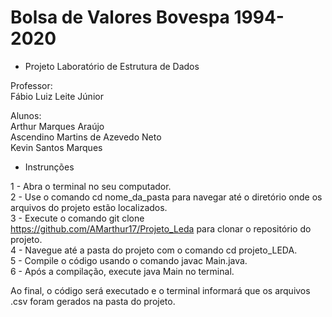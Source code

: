 # Bolsa de Valores Bovespa 1994-2020

- Projeto Laboratório de Estrutura de Dados

Professor:<br/>
Fábio Luiz Leite Júnior

Alunos:<br/> 
Arthur Marques Araújo<br/>
Ascendino Martins de Azevedo Neto<br/>
Kevin Santos Marques


- Instrunções

1 - Abra o terminal no seu computador. <br/>
2 - Use o comando cd nome_da_pasta para navegar até o diretório onde os arquivos do projeto estão localizados.<br/>
3 - Execute o comando git clone https://github.com/AMarthur17/Projeto_Leda para clonar o repositório do projeto.<br/>
4 - Navegue até a pasta do projeto com o comando cd projeto_LEDA.<br/>
5 - Compile o código usando o comando javac Main.java.<br/>
6 - Após a compilação, execute java Main no terminal.<br/>

Ao final, o código será executado e o terminal informará que os arquivos .csv foram gerados na pasta do projeto.

